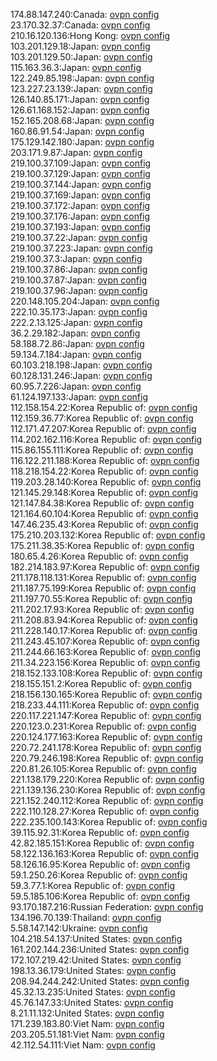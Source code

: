 174.88.147.240:Canada: [ovpn config](vpn/174_88_147_240.ovpn)  
23.170.32.37:Canada: [ovpn config](vpn/23_170_32_37.ovpn)  
210.16.120.136:Hong Kong: [ovpn config](vpn/210_16_120_136.ovpn)  
103.201.129.18:Japan: [ovpn config](vpn/103_201_129_18.ovpn)  
103.201.129.50:Japan: [ovpn config](vpn/103_201_129_50.ovpn)  
115.163.36.3:Japan: [ovpn config](vpn/115_163_36_3.ovpn)  
122.249.85.198:Japan: [ovpn config](vpn/122_249_85_198.ovpn)  
123.227.23.139:Japan: [ovpn config](vpn/123_227_23_139.ovpn)  
126.140.85.171:Japan: [ovpn config](vpn/126_140_85_171.ovpn)  
126.61.168.152:Japan: [ovpn config](vpn/126_61_168_152.ovpn)  
152.165.208.68:Japan: [ovpn config](vpn/152_165_208_68.ovpn)  
160.86.91.54:Japan: [ovpn config](vpn/160_86_91_54.ovpn)  
175.129.142.180:Japan: [ovpn config](vpn/175_129_142_180.ovpn)  
203.171.9.87:Japan: [ovpn config](vpn/203_171_9_87.ovpn)  
219.100.37.109:Japan: [ovpn config](vpn/219_100_37_109.ovpn)  
219.100.37.129:Japan: [ovpn config](vpn/219_100_37_129.ovpn)  
219.100.37.144:Japan: [ovpn config](vpn/219_100_37_144.ovpn)  
219.100.37.169:Japan: [ovpn config](vpn/219_100_37_169.ovpn)  
219.100.37.172:Japan: [ovpn config](vpn/219_100_37_172.ovpn)  
219.100.37.176:Japan: [ovpn config](vpn/219_100_37_176.ovpn)  
219.100.37.193:Japan: [ovpn config](vpn/219_100_37_193.ovpn)  
219.100.37.22:Japan: [ovpn config](vpn/219_100_37_22.ovpn)  
219.100.37.223:Japan: [ovpn config](vpn/219_100_37_223.ovpn)  
219.100.37.3:Japan: [ovpn config](vpn/219_100_37_3.ovpn)  
219.100.37.86:Japan: [ovpn config](vpn/219_100_37_86.ovpn)  
219.100.37.87:Japan: [ovpn config](vpn/219_100_37_87.ovpn)  
219.100.37.96:Japan: [ovpn config](vpn/219_100_37_96.ovpn)  
220.148.105.204:Japan: [ovpn config](vpn/220_148_105_204.ovpn)  
222.10.35.173:Japan: [ovpn config](vpn/222_10_35_173.ovpn)  
222.2.13.125:Japan: [ovpn config](vpn/222_2_13_125.ovpn)  
36.2.29.182:Japan: [ovpn config](vpn/36_2_29_182.ovpn)  
58.188.72.86:Japan: [ovpn config](vpn/58_188_72_86.ovpn)  
59.134.7.184:Japan: [ovpn config](vpn/59_134_7_184.ovpn)  
60.103.218.198:Japan: [ovpn config](vpn/60_103_218_198.ovpn)  
60.128.131.246:Japan: [ovpn config](vpn/60_128_131_246.ovpn)  
60.95.7.226:Japan: [ovpn config](vpn/60_95_7_226.ovpn)  
61.124.197.133:Japan: [ovpn config](vpn/61_124_197_133.ovpn)  
112.158.154.22:Korea Republic of: [ovpn config](vpn/112_158_154_22.ovpn)  
112.159.36.77:Korea Republic of: [ovpn config](vpn/112_159_36_77.ovpn)  
112.171.47.207:Korea Republic of: [ovpn config](vpn/112_171_47_207.ovpn)  
114.202.162.116:Korea Republic of: [ovpn config](vpn/114_202_162_116.ovpn)  
115.86.155.111:Korea Republic of: [ovpn config](vpn/115_86_155_111.ovpn)  
116.122.211.188:Korea Republic of: [ovpn config](vpn/116_122_211_188.ovpn)  
118.218.154.22:Korea Republic of: [ovpn config](vpn/118_218_154_22.ovpn)  
119.203.28.140:Korea Republic of: [ovpn config](vpn/119_203_28_140.ovpn)  
121.145.29.148:Korea Republic of: [ovpn config](vpn/121_145_29_148.ovpn)  
121.147.84.38:Korea Republic of: [ovpn config](vpn/121_147_84_38.ovpn)  
121.164.60.104:Korea Republic of: [ovpn config](vpn/121_164_60_104.ovpn)  
147.46.235.43:Korea Republic of: [ovpn config](vpn/147_46_235_43.ovpn)  
175.210.203.132:Korea Republic of: [ovpn config](vpn/175_210_203_132.ovpn)  
175.211.38.35:Korea Republic of: [ovpn config](vpn/175_211_38_35.ovpn)  
180.65.4.26:Korea Republic of: [ovpn config](vpn/180_65_4_26.ovpn)  
182.214.183.97:Korea Republic of: [ovpn config](vpn/182_214_183_97.ovpn)  
211.178.118.131:Korea Republic of: [ovpn config](vpn/211_178_118_131.ovpn)  
211.187.75.199:Korea Republic of: [ovpn config](vpn/211_187_75_199.ovpn)  
211.197.70.55:Korea Republic of: [ovpn config](vpn/211_197_70_55.ovpn)  
211.202.17.93:Korea Republic of: [ovpn config](vpn/211_202_17_93.ovpn)  
211.208.83.94:Korea Republic of: [ovpn config](vpn/211_208_83_94.ovpn)  
211.228.140.17:Korea Republic of: [ovpn config](vpn/211_228_140_17.ovpn)  
211.243.45.107:Korea Republic of: [ovpn config](vpn/211_243_45_107.ovpn)  
211.244.66.163:Korea Republic of: [ovpn config](vpn/211_244_66_163.ovpn)  
211.34.223.156:Korea Republic of: [ovpn config](vpn/211_34_223_156.ovpn)  
218.152.133.108:Korea Republic of: [ovpn config](vpn/218_152_133_108.ovpn)  
218.155.151.2:Korea Republic of: [ovpn config](vpn/218_155_151_2.ovpn)  
218.156.130.165:Korea Republic of: [ovpn config](vpn/218_156_130_165.ovpn)  
218.233.44.111:Korea Republic of: [ovpn config](vpn/218_233_44_111.ovpn)  
220.117.221.147:Korea Republic of: [ovpn config](vpn/220_117_221_147.ovpn)  
220.123.0.231:Korea Republic of: [ovpn config](vpn/220_123_0_231.ovpn)  
220.124.177.163:Korea Republic of: [ovpn config](vpn/220_124_177_163.ovpn)  
220.72.241.178:Korea Republic of: [ovpn config](vpn/220_72_241_178.ovpn)  
220.79.246.198:Korea Republic of: [ovpn config](vpn/220_79_246_198.ovpn)  
220.81.26.105:Korea Republic of: [ovpn config](vpn/220_81_26_105.ovpn)  
221.138.179.220:Korea Republic of: [ovpn config](vpn/221_138_179_220.ovpn)  
221.139.136.230:Korea Republic of: [ovpn config](vpn/221_139_136_230.ovpn)  
221.152.240.112:Korea Republic of: [ovpn config](vpn/221_152_240_112.ovpn)  
222.110.128.27:Korea Republic of: [ovpn config](vpn/222_110_128_27.ovpn)  
222.235.100.143:Korea Republic of: [ovpn config](vpn/222_235_100_143.ovpn)  
39.115.92.31:Korea Republic of: [ovpn config](vpn/39_115_92_31.ovpn)  
42.82.185.151:Korea Republic of: [ovpn config](vpn/42_82_185_151.ovpn)  
58.122.136.163:Korea Republic of: [ovpn config](vpn/58_122_136_163.ovpn)  
58.126.16.95:Korea Republic of: [ovpn config](vpn/58_126_16_95.ovpn)  
59.1.250.26:Korea Republic of: [ovpn config](vpn/59_1_250_26.ovpn)  
59.3.77.1:Korea Republic of: [ovpn config](vpn/59_3_77_1.ovpn)  
59.5.185.106:Korea Republic of: [ovpn config](vpn/59_5_185_106.ovpn)  
93.170.187.216:Russian Federation: [ovpn config](vpn/93_170_187_216.ovpn)  
134.196.70.139:Thailand: [ovpn config](vpn/134_196_70_139.ovpn)  
5.58.147.142:Ukraine: [ovpn config](vpn/5_58_147_142.ovpn)  
104.218.54.137:United States: [ovpn config](vpn/104_218_54_137.ovpn)  
161.202.144.236:United States: [ovpn config](vpn/161_202_144_236.ovpn)  
172.107.219.42:United States: [ovpn config](vpn/172_107_219_42.ovpn)  
198.13.36.179:United States: [ovpn config](vpn/198_13_36_179.ovpn)  
208.94.244.242:United States: [ovpn config](vpn/208_94_244_242.ovpn)  
45.32.13.235:United States: [ovpn config](vpn/45_32_13_235.ovpn)  
45.76.147.33:United States: [ovpn config](vpn/45_76_147_33.ovpn)  
8.21.11.132:United States: [ovpn config](vpn/8_21_11_132.ovpn)  
171.239.183.80:Viet Nam: [ovpn config](vpn/171_239_183_80.ovpn)  
203.205.51.181:Viet Nam: [ovpn config](vpn/203_205_51_181.ovpn)  
42.112.54.111:Viet Nam: [ovpn config](vpn/42_112_54_111.ovpn)  

